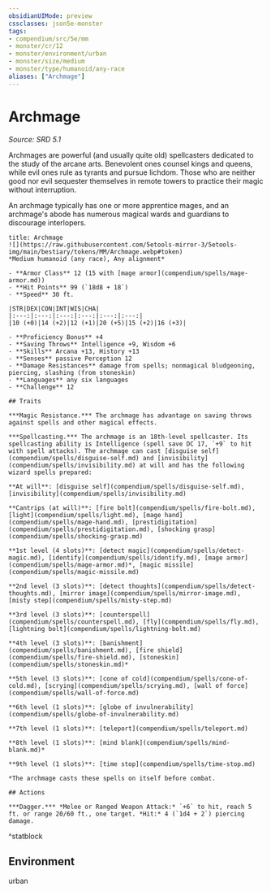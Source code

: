 ```yaml
---
obsidianUIMode: preview
cssclasses: json5e-monster
tags:
- compendium/src/5e/mm
- monster/cr/12
- monster/environment/urban
- monster/size/medium
- monster/type/humanoid/any-race
aliases: ["Archmage"]
---
```

# Archmage
*Source: SRD 5.1*  

Archmages are powerful (and usually quite old) spellcasters dedicated to the study of the arcane arts. Benevolent ones counsel kings and queens, while evil ones rule as tyrants and pursue lichdom. Those who are neither good nor evil sequester themselves in remote towers to practice their magic without interruption.

An archmage typically has one or more apprentice mages, and an archmage's abode has numerous magical wards and guardians to discourage interlopers.

```ad-statblock
title: Archmage
![](https://raw.githubusercontent.com/5etools-mirror-3/5etools-img/main/bestiary/tokens/MM/Archmage.webp#token)
*Medium humanoid (any race), Any alignment*

- **Armor Class** 12 (15 with [mage armor](compendium/spells/mage-armor.md))
- **Hit Points** 99 (`18d8 + 18`)
- **Speed** 30 ft.

|STR|DEX|CON|INT|WIS|CHA|
|:---:|:---:|:---:|:---:|:---:|:---:|
|10 (+0)|14 (+2)|12 (+1)|20 (+5)|15 (+2)|16 (+3)|

- **Proficiency Bonus** +4
- **Saving Throws** Intelligence +9, Wisdom +6
- **Skills** Arcana +13, History +13
- **Senses** passive Perception 12
- **Damage Resistances** damage from spells; nonmagical bludgeoning, piercing, slashing (from stoneskin)
- **Languages** any six languages
- **Challenge** 12

## Traits

***Magic Resistance.*** The archmage has advantage on saving throws against spells and other magical effects.

***Spellcasting.*** The archmage is an 18th-level spellcaster. Its spellcasting ability is Intelligence (spell save DC 17, `+9` to hit with spell attacks). The archmage can cast [disguise self](compendium/spells/disguise-self.md) and [invisibility](compendium/spells/invisibility.md) at will and has the following wizard spells prepared:

**At will**: [disguise self](compendium/spells/disguise-self.md), [invisibility](compendium/spells/invisibility.md)

**Cantrips (at will)**: [fire bolt](compendium/spells/fire-bolt.md), [light](compendium/spells/light.md), [mage hand](compendium/spells/mage-hand.md), [prestidigitation](compendium/spells/prestidigitation.md), [shocking grasp](compendium/spells/shocking-grasp.md)

**1st level (4 slots)**: [detect magic](compendium/spells/detect-magic.md), [identify](compendium/spells/identify.md), [mage armor](compendium/spells/mage-armor.md)*, [magic missile](compendium/spells/magic-missile.md)

**2nd level (3 slots)**: [detect thoughts](compendium/spells/detect-thoughts.md), [mirror image](compendium/spells/mirror-image.md), [misty step](compendium/spells/misty-step.md)

**3rd level (3 slots)**: [counterspell](compendium/spells/counterspell.md), [fly](compendium/spells/fly.md), [lightning bolt](compendium/spells/lightning-bolt.md)

**4th level (3 slots)**: [banishment](compendium/spells/banishment.md), [fire shield](compendium/spells/fire-shield.md), [stoneskin](compendium/spells/stoneskin.md)*

**5th level (3 slots)**: [cone of cold](compendium/spells/cone-of-cold.md), [scrying](compendium/spells/scrying.md), [wall of force](compendium/spells/wall-of-force.md)

**6th level (1 slots)**: [globe of invulnerability](compendium/spells/globe-of-invulnerability.md)

**7th level (1 slots)**: [teleport](compendium/spells/teleport.md)

**8th level (1 slots)**: [mind blank](compendium/spells/mind-blank.md)*

**9th level (1 slots)**: [time stop](compendium/spells/time-stop.md)

*The archmage casts these spells on itself before combat.

## Actions

***Dagger.*** *Melee or Ranged Weapon Attack:* `+6` to hit, reach 5 ft. or range 20/60 ft., one target. *Hit:* 4 (`1d4 + 2`) piercing damage.
```
^statblock

## Environment

urban